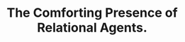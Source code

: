 ---
name: "The Comforting Presence Of Relational Agents"
title: "The Comforting Presence of Relational Agents."
project: null
event: "Proceedings of the ACM SIGCHI Conference on Human Factors in Computing Systems (CHI), Montreal, Canada."
authors:
- name: "Bickmore, T."
- name: "Schulman, D."
year: 2006
resources:
- name: "06_CHI_BTSD"
  src: "06_CHI_BTSD.pdf"
external_url: null
draft: false 
headless: true
---